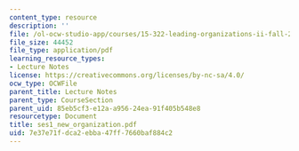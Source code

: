 ```yaml
---
content_type: resource
description: ''
file: /ol-ocw-studio-app/courses/15-322-leading-organizations-ii-fall-2003/7e37e71fdca2ebba47ff7660baf884c2_ses1_new_organization.pdf
file_size: 44452
file_type: application/pdf
learning_resource_types:
- Lecture Notes
license: https://creativecommons.org/licenses/by-nc-sa/4.0/
ocw_type: OCWFile
parent_title: Lecture Notes
parent_type: CourseSection
parent_uid: 85eb5cf3-e12a-a956-24ea-91f405b548e8
resourcetype: Document
title: ses1_new_organization.pdf
uid: 7e37e71f-dca2-ebba-47ff-7660baf884c2
---
```

